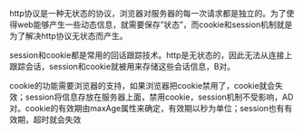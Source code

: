   http协议是一种无状态的协议，浏览器对服务器的每一次请求都是独立的。为了使得web能够产生一些动态信息，就需要保存”状态”，而cookie和session机制就是为了解决http协议无状态而产生。

  session和cookie都是常用的回话跟踪技术。http是无状态的，因此无法从连接上跟踪会话，session和cookie就被用来存储这些会话信息，B对。 

  cookie的功能需要浏览器的支持，如果浏览器把cookie禁用了，cookie就会失效；session将信息存放在服务器上面，禁用cookie，session机制不受影响，AD对。cookie的有效期由maxAge属性来确定，有效期以秒为单位；session也有有效期，超时就会失效

